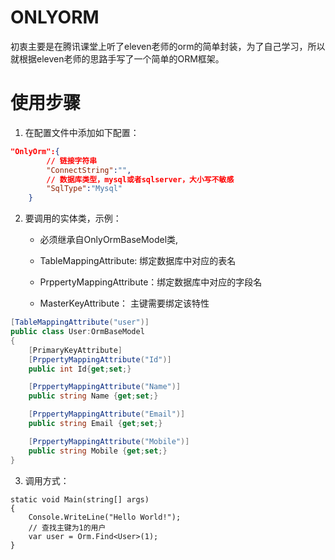 # ONLYORM

初衷主要是在腾讯课堂上听了eleven老师的orm的简单封装，为了自己学习，所以就根据eleven老师的思路手写了一个简单的ORM框架。

# 使用步骤

1. 在配置文件中添加如下配置：

```json
"OnlyOrm":{
    	// 链接字符串
        "ConnectString":"",
    	// 数据库类型，mysql或者sqlserver，大小写不敏感
        "SqlType":"Mysql"
    }
```

2. 要调用的实体类，示例：

   - 必须继承自OnlyOrmBaseModel类,

   - TableMappingAttribute:  绑定数据库中对应的表名
   - PrppertyMappingAttribute：绑定数据库中对应的字段名
   - MasterKeyAttribute： 主键需要绑定该特性

```c#
[TableMappingAttribute("user")]
public class User:OrmBaseModel
{
    [PrimaryKeyAttribute]
    [PrppertyMappingAttribute("Id")]
    public int Id{get;set;}

    [PrppertyMappingAttribute("Name")]
    public string Name {get;set;}

    [PrppertyMappingAttribute("Email")]
    public string Email {get;set;}

    [PrppertyMappingAttribute("Mobile")]
    public string Mobile {get;set;}
}
```

3. 调用方式：

```
static void Main(string[] args)
{
	Console.WriteLine("Hello World!");
	// 查找主键为1的用户
	var user = Orm.Find<User>(1);
}
```

